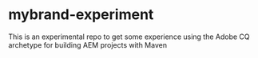 # mybrand-experiment
This is an experimental repo to get some experience using the Adobe CQ archetype for building AEM projects with Maven
